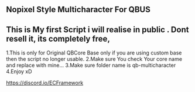 Nopixel Style Multicharacter For QBUS
--------------------------------------------------------
This is My first Script i will realise in public .
Dont resell it, its completely free,
----------------------------------------------------------------
1.This is only for Original QBCore Base only if you are using custom base then the script no longer usable.
2.Make sure You check Your core name and replace with mine...
3.Make sure folder name is qb-multicharacter
4.Enjoy xD

https://discord.io/ECFramework
